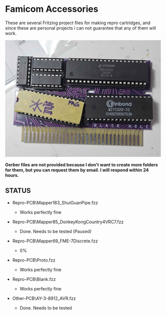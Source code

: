 # Famicom Accessories
These are several Fritzing project files for making repro cartridges,
and since these are personal projects i can not guarantee that any of them will work.

![image](Images/20250211_160224.jpg)

**Gerber files are not provided because I don't want to create more folders for them, but you can request them by email. I will respond within 24 hours.**

## STATUS
- Repro-PCB\Mapper183_ShuiGuanPipe.fzz
	- Works perfectly fine
- Repro-PCB\Mapper85_DonkeyKongCountry4VRC7.fzz
	- Done. Needs to be tested (Paused)
- Repro-PCB\Mapper69_FME-7Discrete.fzz
	- 0%
	
- Repro-PCB\Proto.fzz
	- Works perfectly fine
- Repro-PCB\Blank.fzz
	- Works perfectly fine

- Other-PCB\AY-3-8912_AVR.fzz
	- Done. Needs to be tested